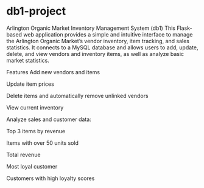 # db1-project

Arlington Organic Market Inventory Management System (db1)
This Flask-based web application provides a simple and intuitive interface to manage the Arlington Organic Market’s vendor inventory, item tracking, and sales statistics. It connects to a MySQL database and allows users to add, update, delete, and view vendors and inventory items, as well as analyze basic market statistics.

Features
Add new vendors and items

Update item prices

Delete items and automatically remove unlinked vendors

View current inventory

Analyze sales and customer data:

Top 3 items by revenue

Items with over 50 units sold

Total revenue

Most loyal customer

Customers with high loyalty scores
